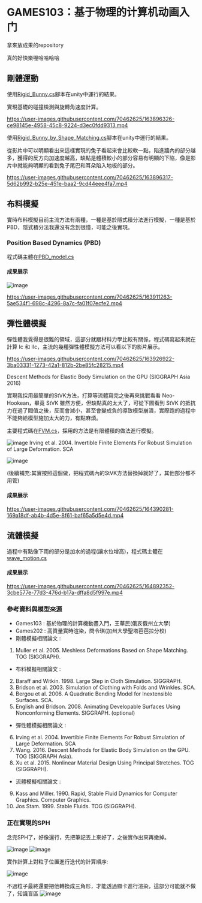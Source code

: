 # GAMES103：基于物理的计算机动画入门

拿來放成果的repository

真的好快樂喔哈哈哈哈

## 剛體運動

使用[Rigid_Bunny.cs](https://github.com/afan0918/coding-programming/blob/main/%E5%89%9B%E9%AB%94%E9%81%8B%E5%8B%95/Rigid_Bunny.cs)腳本在unity中運行的結果。

實現基礎的碰撞檢測與旋轉角速度計算。

https://user-images.githubusercontent.com/70462625/163896326-ce98145e-4958-45c8-9224-d3ec0fdd9313.mp4

使用[Rigid_Bunny_by_Shape_Matching.cs](https://github.com/afan0918/coding-programming/blob/main/%E5%89%9B%E9%AB%94%E9%81%8B%E5%8B%95/Rigid_Bunny_by_Shape_Matching.cs)腳本在unity中運行的結果。

從影片中可以明顯看出來這樣實現的兔子看起來會比較軟一點，陷進牆內的部分越多，獲得的反方向加速度越高，缺點是體積較小的部分容易有明顯的下陷，像是影片中就能夠明顯的看到兔子尾巴和耳朵陷入地板的部分。

https://user-images.githubusercontent.com/70462625/163896317-5d62b992-b25e-451e-baa2-9cd44eee4fa7.mp4

## 布料模擬

實時布料模擬目前主流方法有兩種，一種是基於隱式積分法進行模擬，一種是基於PBD，隱式積分法我還沒有念到很懂，可能之後實現。

### Position Based Dynamics (PBD)

程式碼主體在[PBD_model.cs](https://github.com/afan0918/coding-programming/blob/main/%E5%B8%83%E6%96%99%E6%A8%A1%E6%93%AC/PBD_model.cs)

#### 成果展示

![image](https://user-images.githubusercontent.com/70462625/163804059-4b5ee5f2-f709-4d9b-b7d7-7e0e8995e450.png)

https://user-images.githubusercontent.com/70462625/163911263-5ae534f1-698c-4296-8a7c-fa01f07ecfe2.mp4

## 彈性體模擬

彈性體我覺得是很難的領域，這部分就跟材料力學比較有關係，程式碼寫起來就在計算 Ic 和 IIc，主流的幾種彈性體模擬方法可以看以下的影片展示。

https://user-images.githubusercontent.com/70462625/163926922-3ba03331-1273-42a1-812b-2be85fc28215.mp4

Descent Methods for Elastic Body Simulation on the GPU (SIGGRAPH Asia 2016)

實現我採用最簡單的StVK方法，打算等流體寫完之後再來挑戰看看 Neo-Hookean，畢竟 StVK 雖然方便，但缺點真的太大了，可從下圖看到 StVK 的抵抗力在過了閥值之後，反而會減小，甚至會變成負的導致模型崩潰，實際跑的過程中不能夠給模型施加太大的力，有點麻煩。

主要程式碼在[FVM.cs](https://github.com/afan0918/coding-programming/blob/main/%E5%BD%88%E6%80%A7%E9%AB%94%E6%A8%A1%E6%93%AC/FVM.cs)，採用的方法是有限體積的做法進行模擬。

![image](https://user-images.githubusercontent.com/70462625/163927284-c2b2f0e3-3872-4dd2-87f6-91a3be23a287.png)
Irving et al. 2004. Invertible Finite Elements For Robust Simulation of Large Deformation. SCA

![image](https://user-images.githubusercontent.com/70462625/166108859-947a3200-9943-48cf-8da0-70616f2649af.png)

(後續補充:其實按照這個做，把程式碼內的StVK方法替換掉就好了，其他部分都不用管)

#### 成果展示

https://user-images.githubusercontent.com/70462625/164390281-169a18df-ab4b-4d5e-8f61-baf65a5d5e4d.mp4

## 流體模擬

過程中有點像下雨的部分是加水的過程(讓水位增高)，程式碼主體在[wave_motion.cs](https://github.com/afan0918/coding-programming/blob/main/%E6%B0%B4%E9%AB%94%E6%A8%A1%E6%93%AC/wave_motion.cs)

#### 成果展示

https://user-images.githubusercontent.com/70462625/164892352-3cbe577e-77d3-476d-b17a-dffa8d5f997e.mp4

### 參考資料與模型來源

* Games103 : 基於物理的計算機動畫入門，王華民(俄亥俄州立大學)
* Games202 : 高質量實時渲染，閆令琪(加州大學聖塔芭芭拉分校)
* 剛體模擬相關論文 :
1. Muller et al. 2005. Meshless Deformations Based on Shape Matching. TOG (SIGGRAPH).
* 布料模擬相關論文 :
2. Baraff and Witkin. 1998. Large Step in Cloth Simulation. SIGGRAPH.
3. Bridson et al. 2003. Simulation of Clothing with Folds and Wrinkles. SCA.
4. Bergou et al. 2006. A Quadratic Bending Model for Inextensible Surfaces. SCA.
5. English and Bridson. 2008. Animating Developable Surfaces Using Nonconforming Elements.
SIGGRAPH. (optional)
* 彈性體模擬相關論文 :
6. Irving et al. 2004. Invertible Finite Elements For Robust Simulation of Large Deformation.
SCA
7. Wang. 2016. Descent Methods for Elastic Body Simulation on the GPU. TOG (SIGGRAPH
Asia).
8. Xu et al. 2015. Nonlinear Material Design Using Principal Stretches. TOG (SIGGRAPH).
* 流體模擬相關論文 :
9. Kass and Miller. 1990. Rapid, Stable Fluid Dynamics for Computer Graphics. Computer
Graphics.
10. Jos Stam. 1999. Stable Fluids. TOG (SIGGRAPH).

### 正在實現的SPH

念完SPH了，好像還行，先把筆記丟上來好了，之後實作出來再撤掉。

![image](https://user-images.githubusercontent.com/70462625/165312529-7e571d12-2dfd-4b12-9e3c-f7be763c7fb3.png)
![image](https://user-images.githubusercontent.com/70462625/165312571-a993461e-3203-415d-a1c5-b1a4b5dbebc8.png)

實作計算上對粒子位置進行迭代的計算順序:

![image](https://user-images.githubusercontent.com/70462625/165312916-11e0a333-5f4d-4ec7-9d1d-dfc4f132a8fb.png)

不過粒子最終還要把他轉換成三角形，才能透過顯卡進行渲染，這部分可能就不做了，知識盲區
![image](https://user-images.githubusercontent.com/70462625/165313651-212dc501-33ea-4850-a0cd-236f45f2f5df.png)





